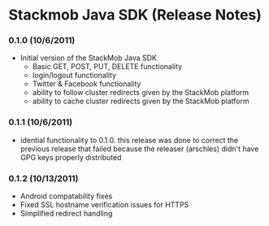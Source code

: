 # Stackmob Java SDK (Release Notes)

### 0.1.0 (10/6/2011)
* Initial version of the StackMob Java SDK
  * Basic GET, POST, PUT, DELETE functionality
  * login/logout functionality
  * Twitter & Facebook functionality
  * ability to follow cluster redirects given by the StackMob platform
  * ability to cache cluster redirects given by the StackMob platform

### 0.1.1 (10/6/2011)
* idential functionality to 0.1.0. this release was done to correct the previous release that failed because the releaser (arschles) didn't have GPG keys properly distributed

### 0.1.2 (10/13/2011)
* Android compatability fixes
* Fixed SSL hostname verification issues for HTTPS
* Simplified redirect handling